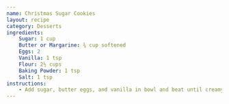 ```yaml
---
name: Christmas Sugar Cookies
layout: recipe
category: Desserts
ingredients:
    Sugar: 1 cup
    Butter or Margarine: ¾ cup softened
    Eggs: 2
    Vanilla: 1 tsp
    Flour: 2½ cups
    Baking Powder: 1 tsp
    Salt: 1 tsp
instructions:
    - Add sugar, butter eggs, and vanilla in bowl and beat until creamy. Stir in flour, baking powder, and salt. Cover bowl and chill for at least 1 hour. Preheat oven to 375 degrees. Roll out dough to about ⅛” thick. Bake on greased cookie sheet for 7-9 minutes. Makes about 4 dozen.
---
```

